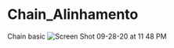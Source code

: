 # Chain_Alinhamento
Chain basic
![Screen Shot 09-28-20 at 11 48 PM](https://user-images.githubusercontent.com/69824139/94507246-b2924100-01e5-11eb-985e-6bf9d6ce3669.PNG)
